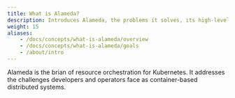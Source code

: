 ```yaml
---
title: What is Alameda?
description: Introduces Alameda, the problems it solves, its high-level architecture and design goals.
weight: 15
aliases:
    - /docs/concepts/what-is-alameda/overview
    - /docs/concepts/what-is-alameda/goals
    - /about/intro
---
```


Alameda is the brian of resource orchestration for Kubernetes. It addresses the challenges developers and operators face as container-based distributed systems. 